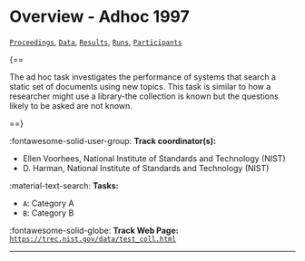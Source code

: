 # Overview - Adhoc 1997

[`Proceedings`](./proceedings.md), [`Data`](./data.md), [`Results`](./results.md), [`Runs`](./runs.md), [`Participants`](./participants.md)

{==

The ad hoc task investigates the performance of systems that search a static set of documents using new topics. This task is similar to how a researcher might use a library-the collection is known but the questions likely to be asked are not known.

==}

:fontawesome-solid-user-group: **Track coordinator(s):**

- Ellen Voorhees, National Institute of Standards and Technology (NIST) 
- D. Harman, National Institute of Standards and Technology (NIST) 

:material-text-search: **Tasks:**

- `A`: Category A 
- `B`: Category B 

:fontawesome-solid-globe: **Track Web Page:** [`https://trec.nist.gov/data/test_coll.html`](https://trec.nist.gov/data/test_coll.html) 

---

